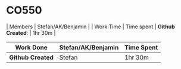 # CO550

| Members | Stefan/AK/Benjamin |
| Work Time | Time spent | 
**Github Created**: | 1hr 30m  |

| Work Done | Stefan/AK/Benjamin | Time Spent |
| ---- | ---- | ---- |
**Github Created** | Stefan  | 1hr 30m |
